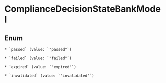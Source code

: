 
# ComplianceDecisionStateBankModel

## Enum


    * `passed` (value: `"passed"`)

    * `failed` (value: `"failed"`)

    * `expired` (value: `"expired"`)

    * `invalidated` (value: `"invalidated"`)



